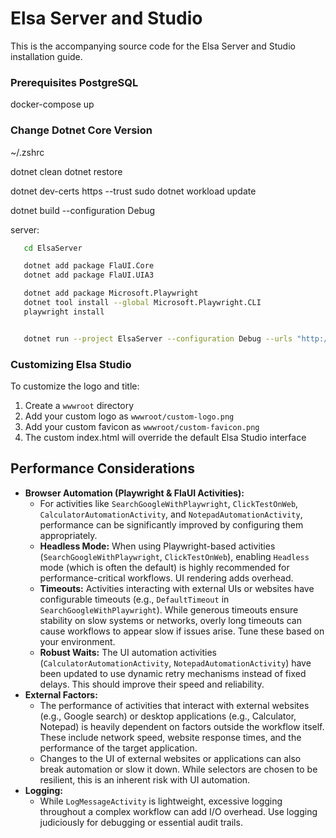 # Elsa Server and Studio

This is the accompanying source code for the Elsa Server and Studio installation guide.



### Prerequisites PostgreSQL
docker-compose up


### Change Dotnet Core Version
~/.zshrc


dotnet clean
dotnet restore

dotnet dev-certs https --trust
sudo dotnet workload update

dotnet build --configuration Debug

server:
```bash
   cd ElsaServer

   dotnet add package FlaUI.Core
   dotnet add package FlaUI.UIA3

   dotnet add package Microsoft.Playwright
   dotnet tool install --global Microsoft.Playwright.CLI
   playwright install


   dotnet run --project ElsaServer --configuration Debug --urls "http://localhost:5001"

```

### Customizing Elsa Studio
To customize the logo and title:
1. Create a `wwwroot` directory
2. Add your custom logo as `wwwroot/custom-logo.png`
3. Add your custom favicon as `wwwroot/custom-favicon.png`
4. The custom index.html will override the default Elsa Studio interface

## Performance Considerations

*   **Browser Automation (Playwright & FlaUI Activities):**
    *   For activities like `SearchGoogleWithPlaywright`, `ClickTestOnWeb`, `CalculatorAutomationActivity`, and `NotepadAutomationActivity`, performance can be significantly improved by configuring them appropriately.
    *   **Headless Mode:** When using Playwright-based activities (`SearchGoogleWithPlaywright`, `ClickTestOnWeb`), enabling `Headless` mode (which is often the default) is highly recommended for performance-critical workflows. UI rendering adds overhead.
    *   **Timeouts:** Activities interacting with external UIs or websites have configurable timeouts (e.g., `DefaultTimeout` in `SearchGoogleWithPlaywright`). While generous timeouts ensure stability on slow systems or networks, overly long timeouts can cause workflows to appear slow if issues arise. Tune these based on your environment.
    *   **Robust Waits:** The UI automation activities (`CalculatorAutomationActivity`, `NotepadAutomationActivity`) have been updated to use dynamic retry mechanisms instead of fixed delays. This should improve their speed and reliability.
*   **External Factors:**
    *   The performance of activities that interact with external websites (e.g., Google search) or desktop applications (e.g., Calculator, Notepad) is heavily dependent on factors outside the workflow itself. These include network speed, website response times, and the performance of the target application.
    *   Changes to the UI of external websites or applications can also break automation or slow it down. While selectors are chosen to be resilient, this is an inherent risk with UI automation.
*   **Logging:**
    *   While `LogMessageActivity` is lightweight, excessive logging throughout a complex workflow can add I/O overhead. Use logging judiciously for debugging or essential audit trails.
